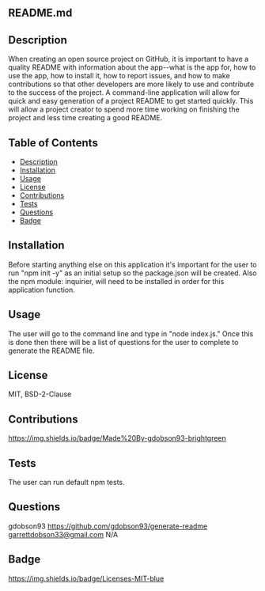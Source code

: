 
  
  ## README.md

  ## Description

  When creating an open source project on GitHub, it is important to have a quality README with information about the app--what is the app for, how to use the app, how to install it, how to report issues, and how to make contributions so that other developers are more likely to use and contribute to the success of the project. A command-line application will allow for quick and easy generation of a project README to get started quickly. This will allow a project creator to spend more time working on finishing the project and less time creating a good README.
  
  ## Table of Contents 

  * [Description](#Description)
  * [Installation](#Installation)
  * [Usage](#Usage)
  * [License](#License)
  * [Contributions](#Contribrutions)
  * [Tests](#Tests)
  * [Questions](#Questions)
  * [Badge](#Badge)

  ## Installation

  Before starting anything else on this application it's important for the user to run "npm init -y" as an initial setup so the package.json will be created. Also the npm module: inquirier, will need to be installed in order for this application function.

  ## Usage

  The user will go to the command line and type in "node index.js." Once this is done then there will be a list of questions for the user to complete to generate the README file.

  ## License

  MIT, BSD-2-Clause

  ## Contributions

  https://img.shields.io/badge/Made%20By-gdobson93-brightgreen

  ## Tests 

  The user can run default npm tests.

  ## Questions

  gdobson93
  https://github.com/gdobson93/generate-readme
  garrettdobson33@gmail.com
  N/A

  ## Badge

  https://img.shields.io/badge/Licenses-MIT-blue


